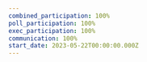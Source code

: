 ```yaml
---
combined_participation: 100%
poll_participation: 100%
exec_participation: 100%
communication: 100%
start_date: 2023-05-22T00:00:00.000Z
---
```

